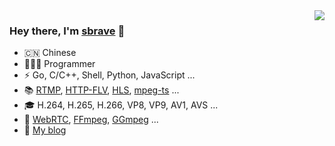 <img align="right" src="https://github-readme-stats.vercel.app/api?username=smartbrave&show_icons=true&theme=vue" />

### Hey there, I'm [sbrave](https://sbrave.cn/about) 👋

- 🇨🇳 Chinese
- 🧑🏻‍💻 Programmer
- ⚡ Go, C/C++, Shell, Python, JavaScript ...
- :books: [RTMP](https://www.adobe.com/content/dam/acom/en/devnet/rtmp/pdf/rtmp_specification_1.0.pdf), [HTTP-FLV](https://www.adobe.com/content/dam/acom/en/devnet/flv/video_file_format_spec_v10.pdf), [HLS](https://developer.apple.com/streaming/), [mpeg-ts](https://en.wikipedia.org/wiki/MPEG_transport_stream) ...
- :mortar_board: H.264, H.265, H.266, VP8, VP9, AV1, AVS ...
- 🌱 [WebRTC](https://webrtc.org/), [FFmpeg](https://ffmpeg.org/), [GGmpeg](https://github.com/SmartBrave/GGmpeg) ...
- :pencil: [My blog](https://sbrave.cn)
